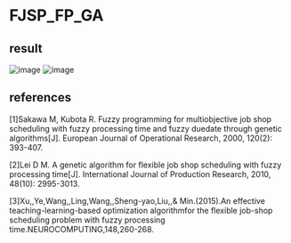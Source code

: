 # FJSP_FP_GA

## result
![image](https://user-images.githubusercontent.com/77766201/170003056-4151f033-d22f-4105-b1bd-bac43a727947.png)
![image](https://user-images.githubusercontent.com/77766201/170003468-7a05c8e9-e2b6-4c3b-a41e-0fe342e7758d.png)

## references

[1]Sakawa M, Kubota R. Fuzzy programming for multiobjective job shop scheduling with fuzzy processing time and fuzzy duedate through genetic algorithms[J]. European Journal of Operational Research, 2000, 120(2): 393-407.

[2]Lei D M. A genetic algorithm for flexible job shop scheduling with fuzzy processing time[J]. International Journal of Production Research, 2010, 48(10): 2995-3013.

[3]Xu,,Ye,Wang,,Ling,Wang,,Sheng-yao,Liu,,& Min.(2015).An effective teaching-learning-based optimization algorithmfor the flexible job-shop scheduling problem with fuzzy processing time.NEUROCOMPUTING,148,260-268.
